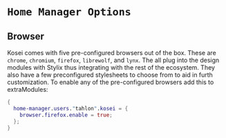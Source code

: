 
# `Home Manager Options`

## Browser

Kosei comes with five pre-configured browsers out of the box.
These are `chrome`, `chromium`, `firefox`, `librewolf`, and `lynx`.
The all plug into the design modules with Stylix thus integrating
with the rest of the ecosystem. They also have a few preconfigured
stylesheets to choose from to aid in furth customization. To enable
any of the pre-configured browsers add this to extraModules:

```nix
{
  home-manager.users."tahlon".kosei = {
    browser.firefox.enable = true;
  };
}

```
